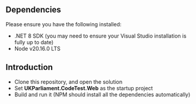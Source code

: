 ## Dependencies
Please ensure you have the following installed:
* .NET 8 SDK (you may need to ensure your Visual Studio installation is fully up to date)
* Node v20.16.0 LTS

## Introduction

* Clone this repository, and open the solution
* Set **UKParliament.CodeTest.Web** as the startup project
* Build and run it (NPM should install all the dependencies automatically)
